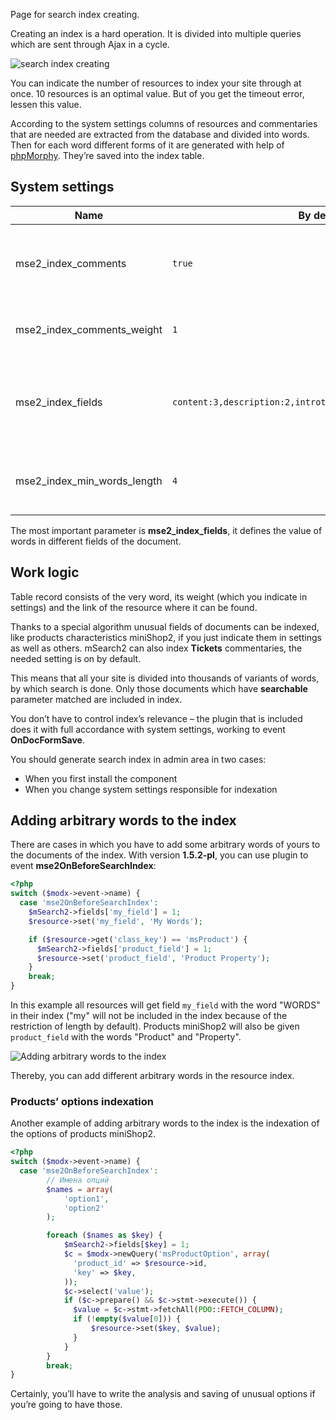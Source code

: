 Page for search index creating.

Creating an index is a hard operation. It is divided into multiple queries which are sent through Ajax in a cycle.

![search index creating](https://file.modx.pro/files/e/8/a/e8abae2883fc9b722910b31930910d09.png)

You can indicate the number of resources to index your site through at once.
10 resources is an optimal value.
But of you get the timeout error, lessen this value.

According to the system settings columns of resources and commentaries that are needed are extracted from the database and divided into words.
Then for each word different forms of it are generated with help of [phpMorphy][1]. They’re saved into the index table.

## System settings

Name                        | By default                                                    | Description
----------------------------|---------------------------------------------------------------|-------------------------------------------------------------------------------------------
mse2_index_comments         | `true`                                                        | Activate the indexation of commentaries for component **Tickets**
mse2_index_comments_weight  | `1`                                                             | Search weight of a word from the commentary
mse2_index_fields           | `content:3,description:2,introtext:2,pagetitle:3,longtitle:3` | Indexation of the resource fields setting. Name of the field and its weight after a colon.
mse2_index_min_words_length | `4`                                                             | Minimal length of a word for its participation in search.

The most important parameter is **mse2_index_fields**, it defines the value of words in different fields of the document.

## Work logic

Table record consists of the very word, its weight (which you indicate in settings) and the link of the resource where it can be found.

Thanks to a special algorithm unusual fields of documents can be indexed, like products characteristics miniShop2, if you just indicate them in settings as well as others.
mSearch2 can also index **Tickets** commentaries, the needed setting is on by default.

This means that all your site is divided into thousands of variants of words, by which search is done.
Only those documents which have **searchable** parameter matched are included in index.

You don’t have to control index’s relevance – the plugin that is included does it with full accordance with system settings, working to event **OnDocFormSave**.

You should generate search index in admin area in two cases:

* When you first install the component
* When you change system settings responsible for indexation

## Adding arbitrary words to the index

There are cases in which you have to add some arbitrary words of yours to the documents of the index. With version **1.5.2-pl**, you can use plugin to event **mse2OnBeforeSearchIndex**:

```php
<?php
switch ($modx->event->name) {
  case 'mse2OnBeforeSearchIndex':
    $mSearch2->fields['my_field'] = 1;
    $resource->set('my_field', 'My Words');

    if ($resource->get('class_key') == 'msProduct') {
      $mSearch2->fields['product_field'] = 1;
      $resource->set('product_field', 'Product Property');
    }
    break;
}
```

In this example all resources will get field `my_field` with the word "WORDS" in their index ("my" will not be included in the index because of the restriction of length by default). Products miniShop2 will also be given `product_field` with the words "Product" and "Property".

![Adding arbitrary words to the index](https://file.modx.pro/files/5/7/9/579567140e4f4e8667380edd9ee2b224.png)

Thereby, you can add different arbitrary words in the resource index.

### Products’ options indexation

Another example of adding arbitrary words to the index is the indexation of the options of products miniShop2.

```php
<?php
switch ($modx->event->name) {
  case 'mse2OnBeforeSearchIndex':
        // Имена опций
        $names = array(
            'option1',
            'option2'
        );

        foreach ($names as $key) {
            $mSearch2->fields[$key] = 1;
            $c = $modx->newQuery('msProductOption', array(
              'product_id' => $resource->id,
              'key' => $key,
            ));
            $c->select('value');
            if ($c->prepare() && $c->stmt->execute()) {
              $value = $c->stmt->fetchAll(PDO::FETCH_COLUMN);
              if (!empty($value[0])) {
                  $resource->set($key, $value);
              }
            }
        }
        break;
}
```

Certainly, you’ll have to write the analysis and saving of unusual options if you’re going to have those.

[1]: http://phpmorphy.sourceforge.net/dokuwiki/
